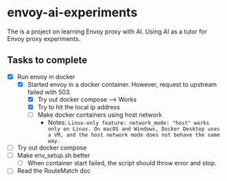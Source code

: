 # envoy-ai-experiments

The is a project on learning Envoy proxy with AI. Using AI as a tutor for Envoy proxy experiments. 

## Tasks to complete
- [X] Run envoy in docker
  - [X] Started envoy in a docker container. However, request to upstream failed with 503.  
    - [X] Try out docker compose --> Works
    - [X] Try to hit the local ip address
    - [ ] Make docker containers using host network
      - Notes: 
      `Linux-only feature: network_mode: "host" works only on Linux. On macOS and Windows, Docker Desktop uses a VM, and the host network mode does not behave the same way.`
- [ ] Try out docker compose
- [ ] Make env_setup.sh better
  - [ ] When container start failed, the script should throw error and stop. 
- [ ] Read the RouteMatch doc 